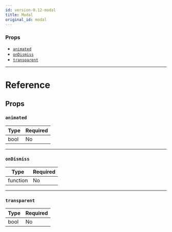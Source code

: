 ```yaml
---
id: version-0.12-modal
title: Modal
original_id: modal
---
```


### Props

* [`animated`](modal.md#animated)
* [`onDismiss`](modal.md#ondismiss)
* [`transparent`](modal.md#transparent)

---

# Reference

## Props

### `animated`

| Type | Required |
| ---- | -------- |
| bool | No       |

---

### `onDismiss`

| Type     | Required |
| -------- | -------- |
| function | No       |

---

### `transparent`

| Type | Required |
| ---- | -------- |
| bool | No       |
